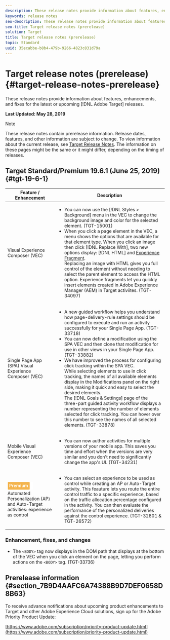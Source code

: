 ```yaml
---
description: These release notes provide information about features, enhancements, fixes, and known issues for the latest or upcoming Target releases.
keywords: release notes
seo-description: These release notes provide information about features, enhancements, fixes, and known issues for the latest or upcoming Adobe Target releases
seo-title: Target release notes (prerelease)
solution: Target
title: Target release notes (prerelease)
topic: Standard
uuid: 35ecabbe-b8b4-479b-9266-4823c831d79a
---
```


# Target release notes (prerelease){#target-release-notes-prerelease}

These release notes provide information about features, enhancements, and fixes for the latest or upcoming [!DNL Adobe Target] releases.

**Last Updated: May 28, 2019**

>[!NOTE]
>
>These release notes contain prerelease information. Release dates, features, and other information are subject to change. To view information about the current release, see [Target Release Notes](release-notes.md). The information on these pages might be the same or it might differ, depending on the timing of releases.

## Target Standard/Premium 19.6.1 (June 25, 2019) {#tgt-19-6-1}

|Feature / Enhancement|Description|
| --- | --- |
|Visual Experience Composer (VEC)|<ul><li>You can now use the [!DNL Styles > Background] menu in the VEC to change the background image and color for the selected element. (TGT-15001)</li><li>When you click a page element in the VEC, a menu shows the options that are available for that element type. When you click an image then click [!DNL Replace With], two new options display: [!DNL HTML] and [Experience Fragment](/help/c-experiences/c-manage-content/aem-experience-fragments.md).<br> Replacing an image with HTML gives you full control of the element without needing to select the parent element to access the HTML option. Experience fragments let you quickly insert elements created in Adobe Experience Manager (AEM) in Target activiites. (TGT-34097)</li></ul>|
|Single Page App (SPA) Visual Experience Composer (VEC)|<ul><li>A new guided workflow helps you understand how page-delivery-rule settings should be configured to execute and run an activity successfully for your Single Page App. (TGT-33718)</li><li>You can now define a modification using the SPA VEC and then clone that modification for use in other views in your Single Page App. (TGT-33882)</li><li>We have improved the process for configuring click tracking within the SPA VEC.<br>While selecting elements to use in click tracking, the names of all available elements display in the Modifications panel on the right side, making it quick and easy to select the desired elements.<br>The [!DNL Goals & Settings] page of the three-part guided activity workflow displays a number representing the number of elements selected for click tracking. You can hover over this number to see the names of all selected elements. (TGT-33878) </li></ul>|
|Mobile Visual Experience Composer (VEC)|<ul><li>You can now author activities for multiple versions of your mobile app. This saves you time and effort when the versions are very similar and you don't need to significantly change the app's UI. (TGT-34231)</li></ul>|
|![Premium badge](/help/assets/premium.png)<br>Automated Personalization (AP) and Auto-Target activities: experience as control|<ul><li>You can select an experience to be used as control while creating an AP or Auto-Target activity. This feauture lets you route the entire control traffic to a specific experience, based on the traffic allocation percentage configured in the activity. You can then evaluate the performance of the personalized deliveries against the control experience. (TGT-32801 & TGT-26572)</li></ul>|

### Enhancement, fixes, and changes

* The `<BODY>` tag now displays in the DOM path that displays at the bottom of the VEC when you click an element on the page, letting you perform actions on the `<BODY>` tag. (TGT-33736)

## Prerelease information {#section_7B9D4AAFC6A74388B9D7DEF0658D8B63}

To receive advance notifications about upcoming product enhancements to Target and other Adobe Experience Cloud solutions, sign up for the Adobe Priority Product Update:

[https://www.adobe.com/subscription/priority-product-update.html](https://www.adobe.com/subscription/priority-product-update.html) 

